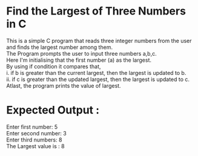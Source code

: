 # Find the Largest of Three Numbers in C
This is a simple C program that reads three integer numbers from the user and finds the largest number among them.  
The Program prompts the user to input three numbers a,b,c.  
Here I'm initialising that the first number (a) as the largest.  
By using if condition it compares that,  
i. if b is greater than the current largest, then the largest is updated to b.  
ii. if c is greater than the updated largest, then the largest is updated to c.  
Atlast, the program prints the value of largest.  
  
# Expected Output :
Enter first number: 5  
Enter second number: 3  
Enter third numbers: 8  
The Largest value is : 8

